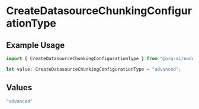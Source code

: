 # CreateDatasourceChunkingConfigurationType

## Example Usage

```typescript
import { CreateDatasourceChunkingConfigurationType } from "@orq-ai/node/models/operations";

let value: CreateDatasourceChunkingConfigurationType = "advanced";
```

## Values

```typescript
"advanced"
```